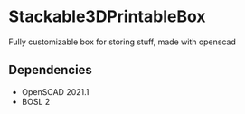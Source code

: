 # Stackable3DPrintableBox
Fully customizable box for storing stuff, made with openscad

## Dependencies

- OpenSCAD 2021.1
- BOSL 2
